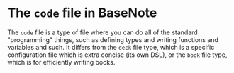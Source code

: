 # The `code` file in BaseNote

The `code` file is a type of file where you can do all of the standard
"programming" things, such as defining types and writing functions and
variables and such. It differs from the `deck` file type, which is a
specific configuration file which is extra concise (its own DSL), or the
`book` file type, which is for efficiently writing books.
